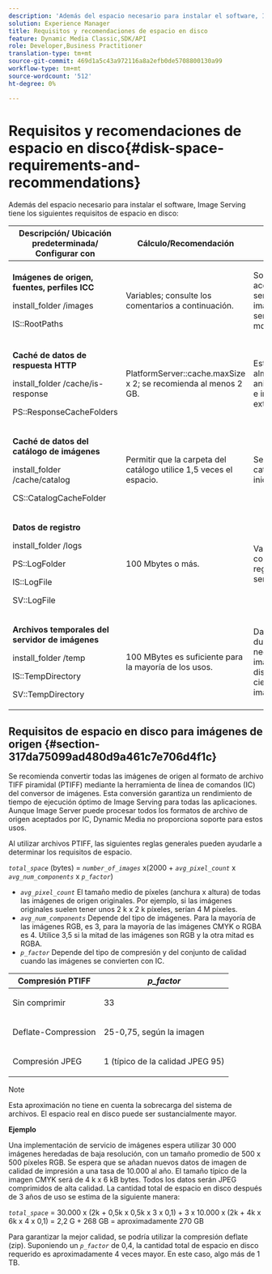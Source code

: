 ```yaml
---
description: 'Además del espacio necesario para instalar el software, Image Serving tiene los siguientes requisitos de espacio en disco '
solution: Experience Manager
title: Requisitos y recomendaciones de espacio en disco
feature: Dynamic Media Classic,SDK/API
role: Developer,Business Practitioner
translation-type: tm+mt
source-git-commit: 469d1a5c43a972116a8a2efb0de5708800130a99
workflow-type: tm+mt
source-wordcount: '512'
ht-degree: 0%

---
```



# Requisitos y recomendaciones de espacio en disco{#disk-space-requirements-and-recommendations}

Además del espacio necesario para instalar el software, Image Serving tiene los siguientes requisitos de espacio en disco:

<table id="table_0AE363AB76304F258A19E43500FE8423"> 
 <thead> 
  <tr> 
   <th class="entry"> <b>Descripción/ Ubicación predeterminada/ Configurar con</b> </th> 
   <th class="entry"> <b>Cálculo/Recomendación</b> </th> 
   <th class="entry"> <b>Comentarios</b> </th> 
  </tr> 
 </thead>
 <tbody> 
  <tr> 
   <td> <p><b>Imágenes de origen, fuentes, perfiles ICC</b> </p> <p> <span class="filepath"> <span class="varname"> install_folder  </span>/images  </span> <span class="codeph"></span> </p> <p> <span class="codeph"> IS::RootPaths  </span> </p> </td> 
   <td> <p>Variables; consulte los comentarios a continuación. </p> </td> 
   <td> <p>Solo debe ser accesible para el servidor de imágenes; los servidores nunca modifican los datos. </p> </td> 
  </tr> 
  <tr> 
   <td> <p><b>Caché de datos de respuesta HTTP</b> </p> <p> <span class="filepath"> <span class="varname"> install_folder  </span>/cache/is-response  </span> </p> <p> <span class="codeph"> PS::ResponseCacheFolders  </span> </p> </td> 
   <td> <p> <span class="codeph"> PlatformServer::cache.maxSize  </span> x 2; se recomienda al menos 2 GB. </p> </td> 
   <td> <p>Esta caché también almacena datos anidados/incrustados e imágenes de origen externas. </p> </td> 
  </tr> 
  <tr> 
   <td> <p><b>Caché de datos del catálogo de imágenes</b> </p> <p> <span class="filepath"> <span class="varname"> install_folder  </span>/cache/catalog  </span> </p> <p> <span class="codeph"> CS::CatalogCacheFolder  </span> </p> </td> 
   <td> <p>Permitir que la carpeta del catálogo utilice 1,5 veces el espacio. </p> </td> 
   <td> <p>Se rellena cuando los catálogos se cargan inicialmente. </p> </td> 
  </tr> 
  <tr> 
   <td> <p><b>Datos de registro</b> </p> <p> <span class="filepath"> <span class="varname"> install_folder  </span>/logs  </span> </p> <p> <span class="codeph"> PS::LogFolder  </span> </p> <p> <span class="codeph"> IS::LogFile  </span> </p> <p> <span class="codeph"> SV::LogFile  </span> </p> </td> 
   <td> <p>100 Mbytes o más. </p> </td> 
   <td> <p>Varía según la configuración de registro y el uso del servidor. </p> </td> 
  </tr> 
  <tr> 
   <td> <p><b>Archivos temporales del servidor de imágenes</b> </p> <p> <span class="filepath"> <span class="varname"> install_folder  </span>/temp  </span> </p> <p> <span class="codeph"> IS::TempDirectory  </span> </p> <p> <span class="codeph"> SV::TempDirectory  </span> </p> </td> 
   <td> <p>100 MBytes es suficiente para la mayoría de los usos. </p> </td> 
   <td> <p>Datos de corta duración; puede ser necesario para imágenes de origen distintas de PTIFF y ciertos formatos de imagen de respuesta. </p> </td> 
  </tr> 
 </tbody> 
</table>

## Requisitos de espacio en disco para imágenes de origen {#section-317da75099ad480d9a461c7e706d4f1c}

Se recomienda convertir todas las imágenes de origen al formato de archivo TIFF piramidal (PTIFF) mediante la herramienta de línea de comandos (IC) del conversor de imágenes. Esta conversión garantiza un rendimiento de tiempo de ejecución óptimo de Image Serving para todas las aplicaciones. Aunque Image Server puede procesar todos los formatos de archivo de origen aceptados por IC, Dynamic Media no proporciona soporte para estos usos.

Al utilizar archivos PTIFF, las siguientes reglas generales pueden ayudarle a determinar los requisitos de espacio.

*`total_space`* (bytes) =  *`number_of_images`* x(2000 +  *`avg_pixel_count`* x  *`avg_num_components`* x  *`p_factor`*)

* *`avg_pixel_count`* El tamaño medio de píxeles (anchura x altura) de todas las imágenes de origen originales. Por ejemplo, si las imágenes originales suelen tener unos 2 k x 2 k píxeles, serían 4 M píxeles.
* *`avg_num_components`* Depende del tipo de imágenes. Para la mayoría de las imágenes RGB, es 3, para la mayoría de las imágenes CMYK o RGBA es 4. Utilice 3,5 si la mitad de las imágenes son RGB y la otra mitad es RGBA.
* *`p_factor`* Depende del tipo de compresión y del conjunto de calidad cuando las imágenes se convierten con IC.

<table id="table_89995BECF30243569954819D07DA2A2F"> 
 <thead> 
  <tr> 
   <th class="entry"> <b>Compresión PTIFF</b> </th> 
   <th class="entry"> <b><i>p_factor</i></b> </th> 
  </tr> 
 </thead>
 <tbody> 
  <tr> 
   <td> <p>Sin comprimir </p> </td> 
   <td> <p> 33 </p> </td> 
  </tr> 
  <tr> 
   <td> <p>Deflate-Compression </p> </td> 
   <td> <p> 25-0,75, según la imagen </p> </td> 
  </tr> 
  <tr> 
   <td> <p>Compresión JPEG </p> </td> 
   <td> <p> 1 (típico de la calidad JPEG 95) </p> </td> 
  </tr> 
 </tbody> 
</table>

>[!NOTE]
>
>Esta aproximación no tiene en cuenta la sobrecarga del sistema de archivos. El espacio real en disco puede ser sustancialmente mayor.

**Ejemplo**

Una implementación de servicio de imágenes espera utilizar 30 000 imágenes heredadas de baja resolución, con un tamaño promedio de 500 x 500 píxeles RGB. Se espera que se añadan nuevos datos de imagen de calidad de impresión a una tasa de 10.000 al año. El tamaño típico de la imagen CMYK será de 4 k x 6 kB bytes. Todos los datos serán JPEG comprimidos de alta calidad. La cantidad total de espacio en disco después de 3 años de uso se estima de la siguiente manera:

*`total_space`* = 30.000 x (2k + 0,5k x 0,5k x 3 x 0,1) + 3 x 10.000 x (2k + 4k x 6k x 4 x 0,1) = 2,2 G + 268 GB = aproximadamente 270 GB

Para garantizar la mejor calidad, se podría utilizar la compresión deflate (zip). Suponiendo un *`p_factor`* de 0,4, la cantidad total de espacio en disco requerido es aproximadamente 4 veces mayor. En este caso, algo más de 1 TB.
